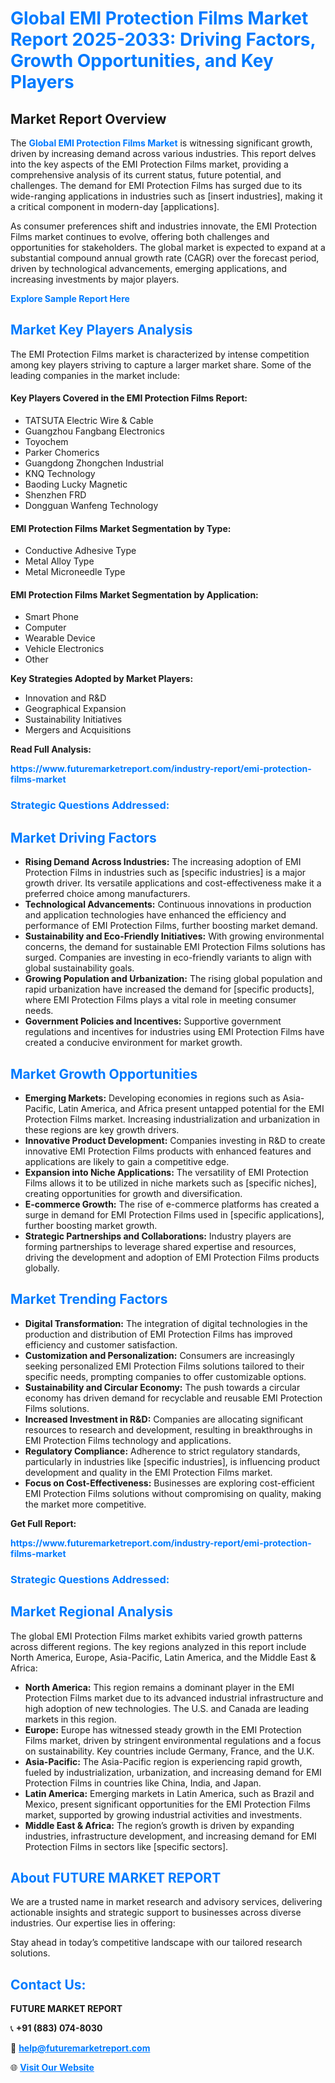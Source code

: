 <h1 style="color: #007BFF;">Global EMI Protection Films Market Report 2025-2033: Driving Factors, Growth Opportunities, and Key Players</h1>

<section id="overview">
<h2>Market Report Overview</h2>
<p>The <a href="https://www.futuremarketreport.com/industry-report/emi-protection-films-market" style="color: #007BFF; text-decoration: none;"><strong>Global EMI Protection Films Market</strong></a> is witnessing significant growth, driven by increasing demand across various industries. This report delves into the key aspects of the EMI Protection Films market, providing a comprehensive analysis of its current status, future potential, and challenges. The demand for EMI Protection Films has surged due to its wide-ranging applications in industries such as [insert industries], making it a critical component in modern-day [applications].</p>
<p>As consumer preferences shift and industries innovate, the EMI Protection Films market continues to evolve, offering both challenges and opportunities for stakeholders. The global market is expected to expand at a substantial compound annual growth rate (CAGR) over the forecast period, driven by technological advancements, emerging applications, and increasing investments by major players.</p>
</section>

<section id="overview">
<p><a href="https://www.futuremarketreport.com/request-sample/reportId=25973" style="color: #007BFF; text-decoration: none;"><strong>Explore Sample Report Here</strong></a></p>
</section>

<section id="key-players">
<h2 style="color: #007BFF;">Market Key Players Analysis</h2>
<p>The EMI Protection Films market is characterized by intense competition among key players striving to capture a larger market share. Some of the leading companies in the market include:</p>
<h4>Key Players Covered in the EMI Protection Films Report:</h4>
<ul><li>TATSUTA Electric Wire &amp; Cable</li><li>Guangzhou Fangbang Electronics</li><li>Toyochem</li><li>Parker Chomerics</li><li>Guangdong Zhongchen Industrial</li><li>KNQ Technology</li><li>Baoding Lucky Magnetic</li><li>Shenzhen FRD</li><li>Dongguan Wanfeng Technology</li></ul>
<h4>EMI Protection Films Market Segmentation by Type:</h4>
<ul><li>Conductive Adhesive Type</li><li>Metal Alloy Type</li><li>Metal Microneedle Type</li></ul>

<h4>EMI Protection Films Market Segmentation by Application:</h4>
<ul><li>Smart Phone</li><li>Computer</li><li>Wearable Device</li><li>Vehicle Electronics</li><li>Other</li></ul>
<p><strong>Key Strategies Adopted by Market Players:</strong></p>
<ul>
<li>Innovation and R&D</li>
<li>Geographical Expansion</li>
<li>Sustainability Initiatives</li>
<li>Mergers and Acquisitions</li>
</ul>
</section>

<section>
<p><strong>Read Full Analysis: </strong></p><a href="https://www.futuremarketreport.com/industry-report/emi-protection-films-market" style="color: #007BFF; text-decoration: none;"><strong>https://www.futuremarketreport.com/industry-report/emi-protection-films-market</strong></a>
<h3 style="color: #007BFF;">Strategic Questions Addressed:</h3>
</section>

<section id="driving-factors">
<h2 style="color: #007BFF;">Market Driving Factors</h2>
<ul>
<li><strong>Rising Demand Across Industries:</strong> The increasing adoption of EMI Protection Films in industries such as [specific industries] is a major growth driver. Its versatile applications and cost-effectiveness make it a preferred choice among manufacturers.</li>
<li><strong>Technological Advancements:</strong> Continuous innovations in production and application technologies have enhanced the efficiency and performance of EMI Protection Films, further boosting market demand.</li>
<li><strong>Sustainability and Eco-Friendly Initiatives:</strong> With growing environmental concerns, the demand for sustainable EMI Protection Films solutions has surged. Companies are investing in eco-friendly variants to align with global sustainability goals.</li>
<li><strong>Growing Population and Urbanization:</strong> The rising global population and rapid urbanization have increased the demand for [specific products], where EMI Protection Films plays a vital role in meeting consumer needs.</li>
<li><strong>Government Policies and Incentives:</strong> Supportive government regulations and incentives for industries using EMI Protection Films have created a conducive environment for market growth.</li>
</ul>
</section>

<section id="growth-opportunities">
<h2 style="color: #007BFF;">Market Growth Opportunities</h2>
<ul>
<li><strong>Emerging Markets:</strong> Developing economies in regions such as Asia-Pacific, Latin America, and Africa present untapped potential for the EMI Protection Films market. Increasing industrialization and urbanization in these regions are key growth drivers.</li>
<li><strong>Innovative Product Development:</strong> Companies investing in R&D to create innovative EMI Protection Films products with enhanced features and applications are likely to gain a competitive edge.</li>
<li><strong>Expansion into Niche Applications:</strong> The versatility of EMI Protection Films allows it to be utilized in niche markets such as [specific niches], creating opportunities for growth and diversification.</li>
<li><strong>E-commerce Growth:</strong> The rise of e-commerce platforms has created a surge in demand for EMI Protection Films used in [specific applications], further boosting market growth.</li>
<li><strong>Strategic Partnerships and Collaborations:</strong> Industry players are forming partnerships to leverage shared expertise and resources, driving the development and adoption of EMI Protection Films products globally.</li>
</ul>
</section>

<section id="trending-factors">
<h2 style="color: #007BFF;">Market Trending Factors</h2>
<ul>
<li><strong>Digital Transformation:</strong> The integration of digital technologies in the production and distribution of EMI Protection Films has improved efficiency and customer satisfaction.</li>
<li><strong>Customization and Personalization:</strong> Consumers are increasingly seeking personalized EMI Protection Films solutions tailored to their specific needs, prompting companies to offer customizable options.</li>
<li><strong>Sustainability and Circular Economy:</strong> The push towards a circular economy has driven demand for recyclable and reusable EMI Protection Films solutions.</li>
<li><strong>Increased Investment in R&D:</strong> Companies are allocating significant resources to research and development, resulting in breakthroughs in EMI Protection Films technology and applications.</li>
<li><strong>Regulatory Compliance:</strong> Adherence to strict regulatory standards, particularly in industries like [specific industries], is influencing product development and quality in the EMI Protection Films market.</li>
<li><strong>Focus on Cost-Effectiveness:</strong> Businesses are exploring cost-efficient EMI Protection Films solutions without compromising on quality, making the market more competitive.</li>
</ul>
</section>

<section>
<p><strong>Get Full Report: </strong></p><a href="https://www.futuremarketreport.com/industry-report/emi-protection-films-market" style="color: #007BFF; text-decoration: none;"><strong>https://www.futuremarketreport.com/industry-report/emi-protection-films-market</strong></a>
<h3 style="color: #007BFF;">Strategic Questions Addressed:</h3>
</section>


<section id="regional-analysis">
<h2 style="color: #007BFF;">Market Regional Analysis</h2>
<p>The global EMI Protection Films market exhibits varied growth patterns across different regions. The key regions analyzed in this report include North America, Europe, Asia-Pacific, Latin America, and the Middle East & Africa:</p>
<ul>
<li><strong>North America:</strong> This region remains a dominant player in the EMI Protection Films market due to its advanced industrial infrastructure and high adoption of new technologies. The U.S. and Canada are leading markets in this region.</li>
<li><strong>Europe:</strong> Europe has witnessed steady growth in the EMI Protection Films market, driven by stringent environmental regulations and a focus on sustainability. Key countries include Germany, France, and the U.K.</li>
<li><strong>Asia-Pacific:</strong> The Asia-Pacific region is experiencing rapid growth, fueled by industrialization, urbanization, and increasing demand for EMI Protection Films in countries like China, India, and Japan.</li>
<li><strong>Latin America:</strong> Emerging markets in Latin America, such as Brazil and Mexico, present significant opportunities for the EMI Protection Films market, supported by growing industrial activities and investments.</li>
<li><strong>Middle East & Africa:</strong> The region’s growth is driven by expanding industries, infrastructure development, and increasing demand for EMI Protection Films in sectors like [specific sectors].</li>
</ul>
</section>

<footer>
<h2 style="color: #007BFF;">About FUTURE MARKET REPORT</h2>
<p>We are a trusted name in market research and advisory services, delivering actionable insights and strategic support to businesses across diverse industries. Our expertise lies in offering:</p>

<p>Stay ahead in today’s competitive landscape with our tailored research solutions.</p>

<h2 style="color: #007BFF;">Contact Us:</h2>
<p><strong>FUTURE MARKET REPORT</strong></p>
<p>📞 <strong>+91 (883) 074-8030</strong></p>
<p>📧 <strong><a href="mailto:help@futuremarketreport.com" style="color: #007BFF;">help@futuremarketreport.com</a></strong></p>
<p>🌐 <strong><a href="https://www.futuremarketreport.com/" style="color: #007BFF;">Visit Our Website</a></strong></p>
</footer>